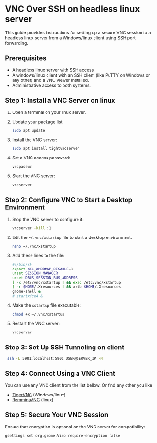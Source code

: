 # VNC Over SSH on headless linux server

This guide provides instructions for setting up a secure VNC session to a headless linux server from a Windows/linux client using SSH port forwarding.

## Prerequisites

- A headless linux server with SSH access.
- A windows/linux client with an SSH client (like PuTTY on Windows or any other) and a VNC viewer installed.
- Administrative access to both systems.

## Step 1: Install a VNC Server on linux

1. Open a terminal on your linux server.
2. Update your package list:

   ```bash
   sudo apt update
   ```

3. Install the VNC server:

   ```bash
   sudo apt install tightvncserver
   ```

4. Set a VNC access password:

   ```bash
   vncpasswd
   ```

5. Start the VNC server:

   ```bash
   vncserver
   ```

## Step 2: Configure VNC to Start a Desktop Environment

1. Stop the VNC server to configure it:

   ```bash
   vncserver -kill :1
   ```

2. Edit the `~/.vnc/xstartup` file to start a desktop environment:

   ```bash
   nano ~/.vnc/xstartup
   ```

3. Add these lines to the file:

   ```bash
   #!/bin/sh
   export XKL_XMODMAP_DISABLE=1
   unset SESSION_MANAGER
   unset DBUS_SESSION_BUS_ADDRESS
   [ -x /etc/vnc/xstartup ] && exec /etc/vnc/xstartup
   [ -r $HOME/.Xresources ] && xrdb $HOME/.Xresources
   gnome-shell &
   # startxfce4 &
   ```

4. Make the `xstartup` file executable:

   ```bash
   chmod +x ~/.vnc/xstartup
   ```

5. Restart the VNC server:

   ```bash
   vncserver
   ```

## Step 3: Set Up SSH Tunneling on client

```bash
 ssh -L 5901:localhost:5901 USER@SERVER_IP -N
```

## Step 4: Connect Using a VNC Client

You can use any VNC client from the list bellow. Or find any other you like
- [TigerVNC](https://tigervnc.org/) (Windows/linux)
- [RemminaVNC](https://remmina.org/remmina-vnc/) (linux)

## Step 5: Secure Your VNC Session

Ensure that encryption is optional on the VNC server for compatibility:

```bash
gsettings set org.gnome.Vino require-encryption false
```
